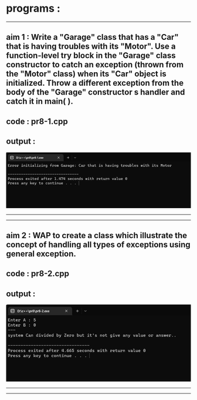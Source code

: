 # programs :
---
## aim 1 : Write a "Garage" class that has a "Car" that is having troubles with its "Motor". Use a function-level try block in the "Garage" class constructor to catch an exception (thrown from the "Motor" class) when its "Car" object is initialized. Throw a different exception from the body of the "Garage" constructor s handler and catch it in main( ).

## code : pr8-1.cpp

## output : 
 ![Tux, the Linux mascot](https://github.com/Mrkenil/c-/blob/master/pr8/image/1.png)

---
___

## aim 2 : WAP to create a class which illustrate the concept of handling all types of exceptions using general exception.

## code : pr8-2.cpp

## output : 
 ![Tux, the Linux mascot](https://github.com/Mrkenil/c-/blob/master/pr8/image/2.png)

---
___
